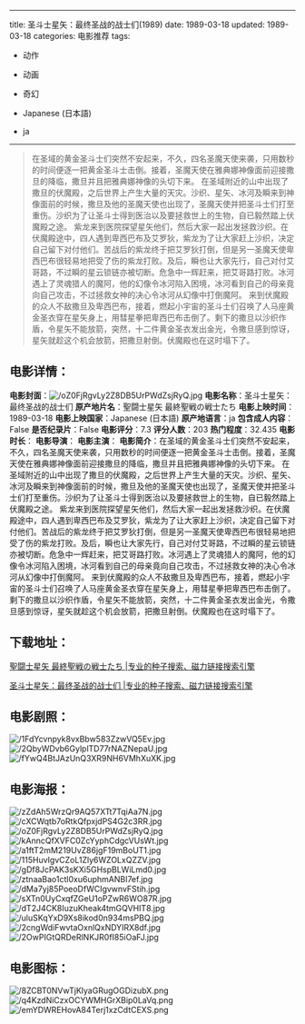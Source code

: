
---
title: 圣斗士星矢：最终圣战的战士们(1989)
date: 1989-03-18
updated: 1989-03-18
categories: 电影推荐
tags:
- 动作
- 动画
- 奇幻

- Japanese (日本語)
- ja
---


> 在圣域的黄金圣斗士们突然不安起来，不久，四名圣魔天使来袭，只用数秒的时间便逐一把黄金圣斗士击倒。接着，圣魔天使在雅典娜神像面前迎接撒旦的降临，撒旦并且把雅典娜神像的头切下来。 在圣域附近的山中出现了撒旦的伏魔殿，之后世界上产生大量的天灾。沙织、星矢、冰河及瞬来到神像面前的时候，撒旦及他的圣魔天使也出现了，圣魔天使并把圣斗士们打至重伤。沙织为了让圣斗士得到医治以及要拯救世上的生物，自已毅然踏上伏魔殿之途。 紫龙来到医院探望星矢他们，然后大家一起出发拯救沙织。在伏魔殿途中，四人遇到卑西巴布及艾罗狄，紫龙为了让大家赶上沙织，决定自己留下对付他们。苦战后的紫龙终于把艾罗狄打倒，但是另一圣魔天使卑西巴布很轻易地把受了伤的紫龙打败。及后，瞬也让大家先行，自己对付艾哥路，不过瞬的星云锁链亦被切断。危急中一辉赶来，把艾哥路打败。冰河遇上了灵魂猎人的魔阿，他的幻像令冰河陷入困境，冰河看到自己的母亲竟向自己攻击，不过拯救女神的决心令冰河从幻像中打倒魔阿。 来到伏魔殿的众人不敌撒旦及卑西巴布，接着，燃起小宇宙的圣斗士们召唤了人马座黄金圣衣穿在星矢身上，用彗星拳把卑西巴布击倒了。剩下的撒旦以沙织作盾，令星矢不能放箭，突然，十二件黄金圣衣发出金光，令撒旦感到惊讶，星矢就趁这个机会放箭，把撒旦射倒。伏魔殿也在这时塌下了。

## **电影详情**：

**电影封面**：<img src="https://image.tmdb.org/t/p/w200/oZ0FjRgvLy2Z8DB5UrPWdZsjRyQ.jpg" alt="/oZ0FjRgvLy2Z8DB5UrPWdZsjRyQ.jpg" title="/oZ0FjRgvLy2Z8DB5UrPWdZsjRyQ.jpg">
**电影名称**：圣斗士星矢：最终圣战的战士们
**原产地片名**：聖闘士星矢 最終聖戦の戦士たち
**电影上映时间**：1989-03-18
**电影上映国家**：Japanese (日本語)
**原产地语言**：ja
**包含成人内容**：False
**是否纪录片**：False
**电影评分**：7.3
**评分人数**：203
**热门程度**：32.435
**电影时长**：
**电影导演**：
**电影主演**：
**电影简介**：在圣域的黄金圣斗士们突然不安起来，不久，四名圣魔天使来袭，只用数秒的时间便逐一把黄金圣斗士击倒。接着，圣魔天使在雅典娜神像面前迎接撒旦的降临，撒旦并且把雅典娜神像的头切下来。 在圣域附近的山中出现了撒旦的伏魔殿，之后世界上产生大量的天灾。沙织、星矢、冰河及瞬来到神像面前的时候，撒旦及他的圣魔天使也出现了，圣魔天使并把圣斗士们打至重伤。沙织为了让圣斗士得到医治以及要拯救世上的生物，自已毅然踏上伏魔殿之途。 紫龙来到医院探望星矢他们，然后大家一起出发拯救沙织。在伏魔殿途中，四人遇到卑西巴布及艾罗狄，紫龙为了让大家赶上沙织，决定自己留下对付他们。苦战后的紫龙终于把艾罗狄打倒，但是另一圣魔天使卑西巴布很轻易地把受了伤的紫龙打败。及后，瞬也让大家先行，自己对付艾哥路，不过瞬的星云锁链亦被切断。危急中一辉赶来，把艾哥路打败。冰河遇上了灵魂猎人的魔阿，他的幻像令冰河陷入困境，冰河看到自己的母亲竟向自己攻击，不过拯救女神的决心令冰河从幻像中打倒魔阿。 来到伏魔殿的众人不敌撒旦及卑西巴布，接着，燃起小宇宙的圣斗士们召唤了人马座黄金圣衣穿在星矢身上，用彗星拳把卑西巴布击倒了。剩下的撒旦以沙织作盾，令星矢不能放箭，突然，十二件黄金圣衣发出金光，令撒旦感到惊讶，星矢就趁这个机会放箭，把撒旦射倒。伏魔殿也在这时塌下了。

## **下载地址**：
[聖闘士星矢 最終聖戦の戦士たち |专业的种子搜索、磁力链接搜索引擎](https://movie.amd794.com:2083/?search=%E8%81%96%E9%97%98%E5%A3%AB%E6%98%9F%E7%9F%A2%20%E6%9C%80%E7%B5%82%E8%81%96%E6%88%A6%E3%81%AE%E6%88%A6%E5%A3%AB%E3%81%9F%E3%81%A1&ordering=&mode=match_phrase&page_size=10&page=1)

[圣斗士星矢：最终圣战的战士们 |专业的种子搜索、磁力链接搜索引擎](https://movie.amd794.com:2083/?search=%E5%9C%A3%E6%96%97%E5%A3%AB%E6%98%9F%E7%9F%A2%EF%BC%9A%E6%9C%80%E7%BB%88%E5%9C%A3%E6%88%98%E7%9A%84%E6%88%98%E5%A3%AB%E4%BB%AC&ordering=&mode=match_phrase&page_size=10&page=1)
 

## **电影剧照**：
<img src="https://image.tmdb.org/t/p/original/1FdYcvnpyk8vxBbw583ZzwVQ5Ev.jpg" alt="/1FdYcvnpyk8vxBbw583ZzwVQ5Ev.jpg" title="/1FdYcvnpyk8vxBbw583ZzwVQ5Ev.jpg"><img src="https://image.tmdb.org/t/p/original/2QbyWDvb6GylplTD77rNAZNepaU.jpg" alt="/2QbyWDvb6GylplTD77rNAZNepaU.jpg" title="/2QbyWDvb6GylplTD77rNAZNepaU.jpg"><img src="https://image.tmdb.org/t/p/original/fYwQ4BtJAzUnQ3XR9NH6VMhXuXK.jpg" alt="/fYwQ4BtJAzUnQ3XR9NH6VMhXuXK.jpg" title="/fYwQ4BtJAzUnQ3XR9NH6VMhXuXK.jpg">

## **电影海报**：
<img src="https://image.tmdb.org/t/p/original/zZdAh5WrzQr9AQ57XTt7TqiAa7N.jpg" alt="/zZdAh5WrzQr9AQ57XTt7TqiAa7N.jpg" title="/zZdAh5WrzQr9AQ57XTt7TqiAa7N.jpg"><img src="https://image.tmdb.org/t/p/original/cXCWqtb7oRtkQfpxjdPS4G2c3RR.jpg" alt="/cXCWqtb7oRtkQfpxjdPS4G2c3RR.jpg" title="/cXCWqtb7oRtkQfpxjdPS4G2c3RR.jpg"><img src="https://image.tmdb.org/t/p/original/oZ0FjRgvLy2Z8DB5UrPWdZsjRyQ.jpg" alt="/oZ0FjRgvLy2Z8DB5UrPWdZsjRyQ.jpg" title="/oZ0FjRgvLy2Z8DB5UrPWdZsjRyQ.jpg"><img src="https://image.tmdb.org/t/p/original/kAnncQfXVFC0ZcYyphCdgcVUsWt.jpg" alt="/kAnncQfXVFC0ZcYyphCdgcVUsWt.jpg" title="/kAnncQfXVFC0ZcYyphCdgcVUsWt.jpg"><img src="https://image.tmdb.org/t/p/original/a1ftT2mM219UvZ86jgF19mBoUT1.jpg" alt="/a1ftT2mM219UvZ86jgF19mBoUT1.jpg" title="/a1ftT2mM219UvZ86jgF19mBoUT1.jpg"><img src="https://image.tmdb.org/t/p/original/115HuvIgvCZoL1Zly6WZOLxQZZV.jpg" alt="/115HuvIgvCZoL1Zly6WZOLxQZZV.jpg" title="/115HuvIgvCZoL1Zly6WZOLxQZZV.jpg"><img src="https://image.tmdb.org/t/p/original/gDf8JcPAK3sKXi5GHspBLWiLmd0.jpg" alt="/gDf8JcPAK3sKXi5GHspBLWiLmd0.jpg" title="/gDf8JcPAK3sKXi5GHspBLWiLmd0.jpg"><img src="https://image.tmdb.org/t/p/original/ztnaaBao1ctl0xu6uphmANBI7ef.jpg" alt="/ztnaaBao1ctl0xu6uphmANBI7ef.jpg" title="/ztnaaBao1ctl0xu6uphmANBI7ef.jpg"><img src="https://image.tmdb.org/t/p/original/dMa7yj85PoeoDfWCIgvwnvFStih.jpg" alt="/dMa7yj85PoeoDfWCIgvwnvFStih.jpg" title="/dMa7yj85PoeoDfWCIgvwnvFStih.jpg"><img src="https://image.tmdb.org/t/p/original/sXTn0UyCxqfZGeU1oPZwR6WO87R.jpg" alt="/sXTn0UyCxqfZGeU1oPZwR6WO87R.jpg" title="/sXTn0UyCxqfZGeU1oPZwR6WO87R.jpg"><img src="https://image.tmdb.org/t/p/original/dT2J4CK8IuzuKheak4tmGQVHIT8.jpg" alt="/dT2J4CK8IuzuKheak4tmGQVHIT8.jpg" title="/dT2J4CK8IuzuKheak4tmGQVHIT8.jpg"><img src="https://image.tmdb.org/t/p/original/uluSKqYxD9Xs8ikod0n934msPBQ.jpg" alt="/uluSKqYxD9Xs8ikod0n934msPBQ.jpg" title="/uluSKqYxD9Xs8ikod0n934msPBQ.jpg"><img src="https://image.tmdb.org/t/p/original/2cngWdiFwvtaOxnlQxNDYIRX8df.jpg" alt="/2cngWdiFwvtaOxnlQxNDYIRX8df.jpg" title="/2cngWdiFwvtaOxnlQxNDYIRX8df.jpg"><img src="https://image.tmdb.org/t/p/original/2OwPIGtQRDeRlNKJR0fI85iOaFJ.jpg" alt="/2OwPIGtQRDeRlNKJR0fI85iOaFJ.jpg" title="/2OwPIGtQRDeRlNKJR0fI85iOaFJ.jpg">

## **电影图标**：
<img src="https://image.tmdb.org/t/p/original/8ZCBT0NVwTjKlyaGRugOGDizubX.png" alt="/8ZCBT0NVwTjKlyaGRugOGDizubX.png" title="/8ZCBT0NVwTjKlyaGRugOGDizubX.png"><img src="https://image.tmdb.org/t/p/original/q4KzdNiCzxOCYWMHGrXBip0LaVq.png" alt="/q4KzdNiCzxOCYWMHGrXBip0LaVq.png" title="/q4KzdNiCzxOCYWMHGrXBip0LaVq.png"><img src="https://image.tmdb.org/t/p/original/emYDWREHovA84Terj1xzCdtCEXS.png" alt="/emYDWREHovA84Terj1xzCdtCEXS.png" title="/emYDWREHovA84Terj1xzCdtCEXS.png">
